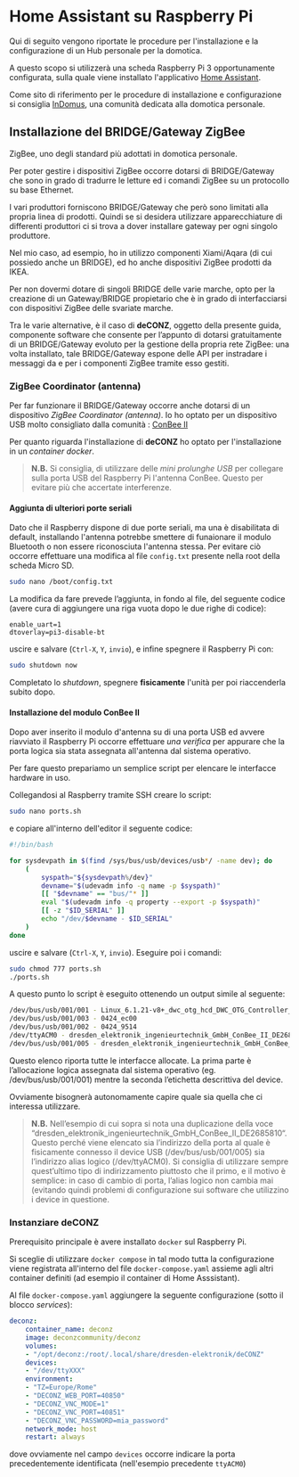# Home Assistant su Raspberry Pi

Qui di seguito vengono riportate le procedure per l'installazione e la configurazione di un Hub personale per la domotica.

A questo scopo si utilizzerà una scheda Raspberry Pi 3 opportunamente configurata, sulla quale viene installato l'applicativo [Home Assistant](https://www.home-assistant.io/).

Come sito di riferimento per le procedure di installazione e configurazione si consiglia [InDomus](https://indomus.it/), una comunità dedicata alla domotica personale.

## Installazione del BRIDGE/Gateway ZigBee

ZigBee, uno degli standard più adottati in domotica personale.

Per poter gestire i dispositivi ZigBee occorre dotarsi di BRIDGE/Gateway che sono in grado di tradurre le letture ed i comandi ZigBee su un protocollo su base Ethernet.

I vari produttori forniscono BRIDGE/Gateway che però sono limitati alla propria linea di prodotti. Quindi se si desidera utilizzare apparecchiature di differenti produttori ci si trova a dover installare gateway per ogni singolo produttore.

Nel mio caso, ad esempio, ho in utilizzo componenti Xiami/Aqara (di cui possiedo anche un BRIDGE), ed ho anche dispositivi ZigBee prodotti da IKEA.

Per non dovermi dotare di singoli BRIDGE delle varie marche, opto per la creazione di un Gateway/BRIDGE propietario che è in grado di interfacciarsi con dispositivi ZigBee delle svariate marche.

Tra le varie alternative, è il caso di **deCONZ**, oggetto della presente guida, componente software che consente per l’appunto di dotarsi gratuitamente di un BRIDGE/Gateway evoluto per la gestione della propria rete ZigBee: una volta installato, tale BRIDGE/Gateway espone delle API per instradare i messaggi da e per i componenti ZigBee tramite esso gestiti.

### ZigBee Coordinator (antenna)

Per far funzionare il BRIDGE/Gateway occorre anche dotarsi di un dispositivo _ZigBee Coordinator (antenna)_.
Io ho optato per un dispositivo USB molto consigliato dalla comunità : [ConBee II](https://www.phoscon.de/en/conbee2)

Per quanto riguarda l'installazione di **deCONZ** ho optato per l'installazione in un _container docker_.

> **N.B.** Si consiglia, di utilizzare delle _mini prolunghe USB_ per collegare sulla porta USB del Raspberry Pi l'antenna ConBee. Questo per evitare più che accertate interferenze.

#### **Aggiunta di ulteriori porte seriali**

Dato che il Raspberry dispone di due porte seriali, ma una è disabilitata di default, installando l'antenna potrebbe smettere di funaionare il modulo Bluetooth o non essere riconosciuta l'antenna stessa. Per evitare ciò occorre effettuare una modifica al file `config.txt` presente nella root della scheda Micro SD.

```sh
sudo nano /boot/config.txt
```

La modifica da fare prevede l’aggiunta, in fondo al file, del seguente codice (avere cura di aggiungere una riga vuota dopo le due righe di codice):

```text
enable_uart=1
dtoverlay=pi3-disable-bt
```

uscire e salvare (`Ctrl-X`, `Y`, `invio`), e infine spegnere il Raspberry Pi con:

```sh
sudo shutdown now
```

Completato lo _shutdown_, spegnere **fisicamente** l'unità per poi riaccenderla subito dopo.

#### **Installazione del modulo ConBee II**

Dopo aver inserito il modulo d'antenna su di una porta USB ed avvere riavviato il Raspberry Pi occorre effettuare _una verifica_ per appurare che la porta logica sia stata assegnata all'antenna dal sistema operativo.

Per fare questo prepariamo un semplice script per elencare le interfacce hardware in uso.

Collegandosi al Raspberry tramite SSH creare lo script:

```sh
sudo nano ports.sh
```

e copiare all'interno dell'editor il seguente codice:

```bash
#!/bin/bash

for sysdevpath in $(find /sys/bus/usb/devices/usb*/ -name dev); do
    (
        syspath="${sysdevpath%/dev}"
        devname="$(udevadm info -q name -p $syspath)"
        [[ "$devname" == "bus/"* ]]
        eval "$(udevadm info -q property --export -p $syspath)"
        [[ -z "$ID_SERIAL" ]]
        echo "/dev/$devname - $ID_SERIAL"
    )
done
```

uscire e salvare (`Ctrl-X`, `Y`, `invio`).
Eseguire poi i comandi:

```sh
sudo chmod 777 ports.sh
./ports.sh
```

A questo punto lo script è eseguito ottenendo un output simile al seguente:

```sh
/dev/bus/usb/001/001 - Linux_6.1.21-v8+_dwc_otg_hcd_DWC_OTG_Controller_3f980000.usb
/dev/bus/usb/001/003 - 0424_ec00
/dev/bus/usb/001/002 - 0424_9514
/dev/ttyACM0 - dresden_elektronik_ingenieurtechnik_GmbH_ConBee_II_DE2685810
/dev/bus/usb/001/005 - dresden_elektronik_ingenieurtechnik_GmbH_ConBee_II_DE2685810
```

Questo elenco riporta tutte le interfacce allocate. La prima parte è l’allocazione logica assegnata dal sistema operativo (eg. /dev/bus/usb/001/001) mentre la seconda l’etichetta descrittiva del device.

Ovviamente bisognerà autonomamente capire quale sia quella che ci interessa utilizzare.

> **N.B.** Nell’esempio di cui sopra si nota una duplicazione della voce “dresden_elektronik_ingenieurtechnik_GmbH_ConBee_II_DE2685810“. Questo perché viene elencato sia l’indirizzo della porta al quale è fisicamente connesso il device USB (/dev/bus/usb/001/005) sia l’indirizzo alias logico (/dev/ttyACM0). Si consiglia di utilizzare sempre quest’ultimo tipo di indirizzamento piuttosto che il primo, e il motivo è semplice: in caso di cambio di porta, l’alias logico non cambia mai (evitando quindi problemi di configurazione sui software che utilizzino i device in questione.

### Instanziare deCONZ

Prerequisito principale è avere installato `docker` sul Raspberry Pi.

Si sceglie di utilizzare `docker compose` in tal modo tutta la configurazione viene registrata all'interno del file `docker-compose.yaml` assieme agli altri container definiti (ad esempio il container di Home Asssistant).

Al file `docker-compose.yaml` aggiungere la seguente configurazione (sotto il blocco _services_):

```yaml
deconz:
    container_name: deconz
    image: deconzcommunity/deconz
    volumes:
    - "/opt/deconz:/root/.local/share/dresden-elektronik/deCONZ"
    devices:
    - "/dev/ttyXXX"
    environment:
    - "TZ=Europe/Rome"
    - "DECONZ_WEB_PORT=40850"
    - "DECONZ_VNC_MODE=1"
    - "DECONZ_VNC_PORT=40851"
    - "DECONZ_VNC_PASSWORD=mia_password"
    network_mode: host
    restart: always
```

dove ovviamente nel campo `devices` occorre indicare la porta precedentemente identificata (nell'esempio precedente `ttyACM0`)
